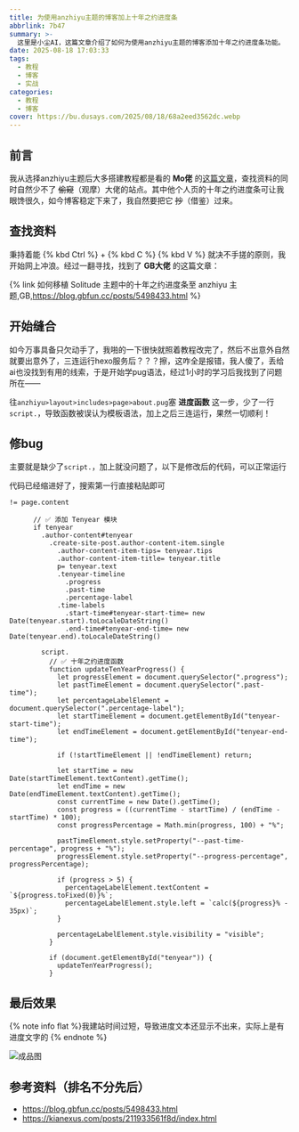 ```yaml
---
title: 为使用anzhiyu主题的博客加上十年之约进度条
abbrlink: 7b47
summary: >-
  这里是小尘AI，这篇文章介绍了如何为使用anzhiyu主题的博客添加十年之约进度条功能。
date: 2025-08-18 17:03:33
tags:
  - 教程
  - 博客
  - 实战
categories:
  - 教程
  - 博客
cover: https://bu.dusays.com/2025/08/18/68a2eed3562dc.webp
---
```


## 前言

我从选择anzhiyu主题后大多搭建教程都是看的 **Mo佬** 的[这篇文章](https://blog.xiowo.net/posts/anzhiyu/)，查找资料的同时自然少不了 ~~偷窥~~（观摩）大佬的站点。其中他个人页的十年之约进度条可让我眼馋很久，如今博客稳定下来了，我自然要把它 ~~抄~~（借鉴）过来。

## 查找资料

秉持着能 {% kbd Ctrl %} + {% kbd C %} {% kbd V %} 就决不手搓的原则，我开始网上冲浪。经过一翻寻找，找到了 **GB大佬** 的这篇文章：

{% link 如何移植 Solitude 主题中的十年之约进度条至 anzhiyu 主题,GB,https://blog.gbfun.cc/posts/5498433.html %}

## 开始缝合

如今万事具备只欠动手了，我啪的一下很快就照着教程改完了，然后不出意外自然就要出意外了，三连运行hexo服务后？？？擦，这咋全是报错，我人傻了，丢给ai也没找到有用的线索，于是开始学pug语法，经过1小时的学习后我找到了问题所在——

往``anzhiyu>layout>includes>page>about.pug``塞 **进度函数** 这一步，少了一行``script.``，导致函数被误认为模板语法，加上之后三连运行，果然一切顺利！

## 修bug

主要就是缺少了``script.``，加上就没问题了，以下是修改后的代码，可以正常运行

代码已经缩进好了，搜索第一行直接粘贴即可

```PUG
!= page.content

      // ✅ 添加 Tenyear 模块
      if tenyear
        .author-content#tenyear
          .create-site-post.author-content-item.single
            .author-content-item-tips= tenyear.tips
            .author-content-item-title= tenyear.title
            p= tenyear.text
            .tenyear-timeline
              .progress
              .past-time
              .percentage-label
            .time-labels
              .start-time#tenyear-start-time= new Date(tenyear.start).toLocaleDateString()
              .end-time#tenyear-end-time= new Date(tenyear.end).toLocaleDateString()

        script.
          // ✅ 十年之约进度函数
          function updateTenYearProgress() {
            let progressElement = document.querySelector(".progress");
            let pastTimeElement = document.querySelector(".past-time");
            let percentageLabelElement = document.querySelector(".percentage-label");
            let startTimeElement = document.getElementById("tenyear-start-time");
            let endTimeElement = document.getElementById("tenyear-end-time");

            if (!startTimeElement || !endTimeElement) return;

            let startTime = new Date(startTimeElement.textContent).getTime();
            let endTime = new Date(endTimeElement.textContent).getTime();
            const currentTime = new Date().getTime();
            const progress = ((currentTime - startTime) / (endTime - startTime) * 100);
            const progressPercentage = Math.min(progress, 100) + "%";

            pastTimeElement.style.setProperty("--past-time-percentage", progress + "%");
            progressElement.style.setProperty("--progress-percentage", progressPercentage);

            if (progress > 5) {
              percentageLabelElement.textContent = `${progress.toFixed(0)}%`;
              percentageLabelElement.style.left = `calc(${progress}% - 35px)`;
            }

            percentageLabelElement.style.visibility = "visible";
          }

          if (document.getElementById("tenyear")) {
            updateTenYearProgress();
          }
```

## 最后效果

{% note info flat %}我建站时间过短，导致进度文本还显示不出来，实际上是有进度文字的 {% endnote %}

![成品图](https://bu.dusays.com/2025/08/18/68a2f4555be8f.png)

## 参考资料（排名不分先后）
- https://blog.gbfun.cc/posts/5498433.html
- https://kianexus.com/posts/211933561f8d/index.html